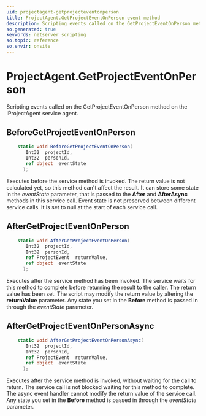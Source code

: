 ```yaml
---
uid: projectagent-getprojecteventonperson
title: ProjectAgent.GetProjectEventOnPerson event method
description: Scripting events called on the GetProjectEventOnPerson method on the ProjectAgent service agent.
so.generated: true
keywords: netserver scripting
so.topic: reference
so.envir: onsite
---
```

# ProjectAgent.GetProjectEventOnPerson

Scripting events called on the <see cref='M:IProjectAgent.GetProjectEventOnPerson'>GetProjectEventOnPerson</see> method on the <see cref='IProjectAgent'>IProjectAgent</see>  service agent.

## BeforeGetProjectEventOnPerson
```cs
    static void BeforeGetProjectEventOnPerson(
       Int32  projectId,
       Int32  personId,
       ref object  eventState
      );
```
Executes before the service method is invoked.
The return value is not calculated yet, so this method can't affect the result.
It can store some state in the *eventState* parameter, that is passed to the **After** and **AfterAsync** methods in this service call.
Event state is not preserved between different service calls. It is set to null at the start of each service call.
## AfterGetProjectEventOnPerson
```cs
    static void AfterGetProjectEventOnPerson(
       Int32  projectId,
       Int32  personId,
       ref ProjectEvent  returnValue,
       ref object  eventState
      );
```
Executes after the service method has been invoked. The service waits for this method to complete before returning the result to the caller.
The return value has been set. The script may modify the return value by altering the **returnValue** parameter.
Any state you set in the **Before** method is passed in through the *eventState* parameter.
## AfterGetProjectEventOnPersonAsync
```cs
    static void AfterGetProjectEventOnPersonAsync(
       Int32  projectId,
       Int32  personId,
       ref ProjectEvent  returnValue,
       ref object  eventState
      );
```
Executes after the service method is invoked, without waiting for the call to return.
The service call is not blocked waiting for this method to complete.
The async event handler cannot modify the return value of the service call.
Any state you set in the **Before** method is passed in through the *eventState* parameter.

